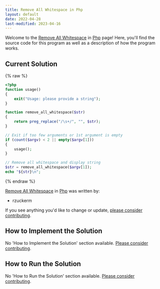 ```yaml
---
title: Remove All Whitespace in Php
layout: default
date: 2022-04-28
last-modified: 2023-04-16
---
```


Welcome to the [Remove All Whitespace](https://sampleprograms.io/projects/remove-all-whitespace) in [Php](https://sampleprograms.io/languages/php) page! Here, you'll find the source code for this program as well as a description of how the program works.

## Current Solution

{% raw %}

```php
<?php
function usage()
{
    exit("Usage: please provide a string");
}

function remove_all_whitespace($str)
{
    return preg_replace("/\s+/", "", $str);
}

// Exit if too few arguments or 1st argument is empty
if (count($argv) < 2 || empty($argv[1]))
{
    usage();
}

// Remove all whitespace and display string
$str = remove_all_whitespace($argv[1]);
echo "${str}\n";
```

{% endraw %}

[Remove All Whitespace](https://sampleprograms.io/projects/remove-all-whitespace) in [Php](https://sampleprograms.io/languages/php) was written by:

- rzuckerm

If you see anything you'd like to change or update, [please consider contributing](https://github.com/TheRenegadeCoder/sample-programs).

## How to Implement the Solution

No 'How to Implement the Solution' section available. [Please consider contributing](https://github.com/TheRenegadeCoder/sample-programs-website).

## How to Run the Solution

No 'How to Run the Solution' section available. [Please consider contributing](https://github.com/TheRenegadeCoder/sample-programs-website).